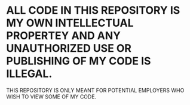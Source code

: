 # ALL CODE IN THIS REPOSITORY IS MY OWN INTELLECTUAL PROPERTEY AND ANY UNAUTHORIZED USE OR PUBLISHING OF MY CODE IS ILLEGAL. 
THIS REPOSITORY IS ONLY MEANT FOR POTENTIAL EMPLOYERS WHO WISH TO VIEW SOME OF MY CODE.
